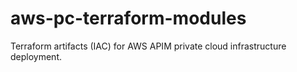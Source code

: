 # aws-pc-terraform-modules
Terraform artifacts (IAC) for AWS APIM private cloud infrastructure deployment.
